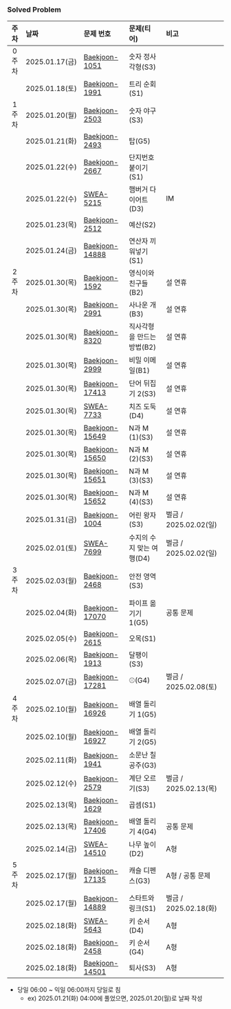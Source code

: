 ### Solved Problem

| 주차  | 날짜            | 문제 번호                                                                                                               | 문제(티어)           | 비고                 |
|:---:|:--------------|:--------------------------------------------------------------------------------------------------------------------|:-----------------|:-------------------|
| 0주차 | 2025.01.17(금) | [Baekjoon-1051](https://www.acmicpc.net/problem/1051)                                                               | 숫자 정사각형(S3)      |                    |
|     | 2025.01.18(토) | [Baekjoon-1991](https://www.acmicpc.net/problem/1991)                                                               | 트리 순회(S1)        |                    |
| 1주차 | 2025.01.20(월) | [Baekjoon-2503](https://www.acmicpc.net/problem/2503)                                                               | 숫자 야구(S3)        |                    |
|     | 2025.01.21(화) | [Baekjoon-2493](https://www.acmicpc.net/problem/2493)                                                               | 탑(G5)            |                    |
|     | 2025.01.22(수) | [Baekjoon-2667](https://www.acmicpc.net/problem/2667)                                                               | 단지번호붙이기(S1)      |                    |
|     | 2025.01.22(수) | [SWEA-5215](https://swexpertacademy.com/main/code/problem/problemDetail.do?contestProbId=AWT-lPB6dHUDFAVT)          | 햄버거 다이어트(D3)     | IM                 |
|     | 2025.01.23(목) | [Baekjoon-2512](https://www.acmicpc.net/problem/2512)                                                               | 예산(S2)           |                    |
|     | 2025.01.24(금) | [Baekjoon-14888](https://www.acmicpc.net/problem/14888)                                                             | 연산자 끼워넣기(S1)     |                    |
| 2주차 | 2025.01.30(목) | [Baekjoon-1592](https://www.acmicpc.net/problem/1592)                                                               | 영식이와 친구들(B2)     | 설 연휴               |
|     | 2025.01.30(목) | [Baekjoon-2991](https://www.acmicpc.net/problem/2991)                                                               | 사나운 개(B3)        | 설 연휴               |
|     | 2025.01.30(목) | [Baekjoon-8320](https://www.acmicpc.net/problem/8320)                                                               | 직사각형을 만드는 방법(B2) | 설 연휴               |
|     | 2025.01.30(목) | [Baekjoon-2999](https://www.acmicpc.net/problem/2999)                                                               | 비밀 이메일(B1)       | 설 연휴               |
|     | 2025.01.30(목) | [Baekjoon-17413](https://www.acmicpc.net/problem/17413)                                                             | 단어 뒤집기 2(S3)     | 설 연휴               |
|     | 2025.01.30(목) | [SWEA-7733](https://swexpertacademy.com/main/code/problem/problemDetail.do?contestProbId=AWrDOdQqRCUDFARG)          | 치즈 도둑(D4)        | 설 연휴               |
|     | 2025.01.30(목) | [Baekjoon-15649](https://www.acmicpc.net/problem/15649)                                                             | N과 M (1)(S3)     | 설 연휴               |
|     | 2025.01.30(목) | [Baekjoon-15650](https://www.acmicpc.net/problem/15650)                                                             | N과 M (2)(S3)     | 설 연휴               |
|     | 2025.01.30(목) | [Baekjoon-15651](https://www.acmicpc.net/problem/15651)                                                             | N과 M (3)(S3)     | 설 연휴               |
|     | 2025.01.30(목) | [Baekjoon-15652](https://www.acmicpc.net/problem/15652)                                                             | N과 M (4)(S3)     | 설 연휴               |
|     | 2025.01.31(금) | [Baekjoon-1004](https://www.acmicpc.net/problem/1004)                                                               | 어린 왕자(S3)        | 벌금 / 2025.02.02(일) |
|     | 2025.02.01(토) | [SWEA-7699](https://swexpertacademy.com/main/code/problem/problemDetail.do?contestProbId=AWqUzj0arpkDFARG)          | 수지의 수지 맞는 여행(D4) | 벌금 / 2025.02.02(일) | 
| 3주차 | 2025.02.03(월) | [Baekjoon-2468](https://www.acmicpc.net/problem/2468)                                                               | 안전 영역(S3)        |                    |
|     | 2025.02.04(화) | [Baekjoon-17070](https://www.acmicpc.net/problem/17070)                                                             | 파이프 옮기기 1(G5)    | 공통 문제              |
|     | 2025.02.05(수) | [Baekjoon-2615](https://www.acmicpc.net/problem/2615)                                                               | 오목(S1)           |                    |
|     | 2025.02.06(목) | [Baekjoon-1913](https://www.acmicpc.net/problem/1913)                                                               | 달팽이(S3)          |                    |
|     | 2025.02.07(금) | [Baekjoon-17281](https://www.acmicpc.net/problem/17281)                                                             | ⚾(G4)            | 벌금 / 2025.02.08(토) |
| 4주차 | 2025.02.10(월) | [Baekjoon-16926](https://www.acmicpc.net/problem/16926)                                                             | 배열 돌리기 1(G5)     |                    |
|     | 2025.02.10(월) | [Baekjoon-16927](https://www.acmicpc.net/problem/16927)                                                             | 배열 돌리기 2(G5)     |                    |
|     | 2025.02.11(화) | [Baekjoon-1941](https://www.acmicpc.net/problem/1941)                                                               | 소문난 칠공주(G3)      |                    |
|     | 2025.02.12(수) | [Baekjoon-2579](https://www.acmicpc.net/problem/2579)                                                               | 계단 오르기(S3)       | 벌금 / 2025.02.13(목) |
|     | 2025.02.13(목) | [Baekjoon-1629](https://www.acmicpc.net/problem/1629)                                                               | 곱셈(S1)           |                    |
|     | 2025.02.13(목) | [Baekjoon-17406](https://www.acmicpc.net/problem/17406)                                                             | 배열 돌리기 4(G4)     | 공통 문제              |
|     | 2025.02.14(금) | [SWEA-14510](https://swexpertacademy.com/main/code/userProblem/userProblemDetail.do?contestProbId=AYFofW8qpXYDFAR4) | 나무 높이(D2)        | A형                 |
| 5주차 | 2025.02.17(월) | [Baekjoon-17135](https://www.acmicpc.net/problem/17135)                                                             | 캐슬 디펜스(G3)       | A형 / 공통 문제         |
|  | 2025.02.17(월) | [Baekjoon-14889](https://www.acmicpc.net/problem/14889)                                                             | 스타트와 링크(S1)      | 벌금 / 2025.02.18(화) |
|  | 2025.02.18(화) | [SWEA-5643](https://swexpertacademy.com/main/code/problem/problemDetail.do?contestProbId=AWXQsLWKd5cDFAUo)          | 키 순서(D4)         | A형                 |
|  | 2025.02.18(화) | [Baekjoon-2458](https://www.acmicpc.net/problem/2458)                                                               | 키 순서(G4)         | A형                 |
|  | 2025.02.18(화) | [Baekjoon-14501](https://www.acmicpc.net/problem/14501)                                                               | 퇴사(S3)         | A형                 |

* 당일 06:00 ~ 익일 06:00까지 당일로 침 
  * ex) 2025.01.21(화) 04:00에 풀었으면, 2025.01.20(월)로 날짜 작성
